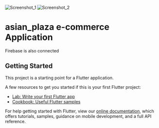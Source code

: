 ![Screenshot_1](https://user-images.githubusercontent.com/42864051/120095625-8815d080-c144-11eb-8ec3-8f4085961785.png)
![Screenshot_2](https://user-images.githubusercontent.com/42864051/120095638-9663ec80-c144-11eb-8fd5-612e8ac32d8b.png)
# asian_plaza e-commerce Application

Firebase is also connected

## Getting Started

This project is a starting point for a Flutter application.

A few resources to get you started if this is your first Flutter project:

- [Lab: Write your first Flutter app](https://flutter.dev/docs/get-started/codelab)
- [Cookbook: Useful Flutter samples](https://flutter.dev/docs/cookbook)

For help getting started with Flutter, view our
[online documentation](https://flutter.dev/docs), which offers tutorials,
samples, guidance on mobile development, and a full API reference.
